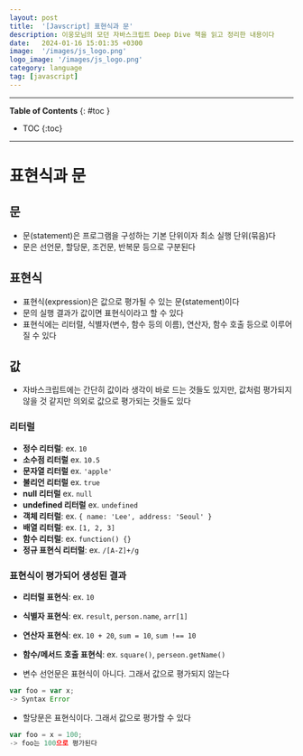 ```yaml
---
layout: post
title:  '[Javscript] 표현식과 문'
description: 이웅모님의 모던 자바스크립트 Deep Dive 책을 읽고 정리한 내용이다
date:   2024-01-16 15:01:35 +0300
image:  '/images/js_logo.png'
logo_image: '/images/js_logo.png'
category: language
tag: [javascript]
---
```


---
**Table of Contents**
{: #toc }
*  TOC
{:toc}

---

# 표현식과 문

## 문

- 문(statement)은 프로그램을 구성하는 기본 단위이자 최소 실행 단위(묶음)다
- 문은 선언문, 할당문, 조건문, 반복문 등으로 구분된다

## 표현식

- 표현식(expression)은 값으로 평가될 수 있는 문(statement)이다
- 문의 실행 결과가 값이면 표현식이라고 할 수 있다
- 표현식에는 리터럴, 식별자(변수, 함수 등의 이름), 연산자, 함수 호출 등으로 이루어질 수 있다

## 값

- 자바스크립트에는 간단히 값이라 생각이 바로 드는 것들도 있지만, 값처럼 평가되지 않을 것 같지만 의외로 값으로 평가되는 것들도 있다

### 리터럴

- **정수 리터럴**: ex. `10`
- **소수점 리터럴** ex. `10.5`
- **문자열 리터럴** ex. `'apple'`
- **불리언 리터럴** ex. `true`
- **null 리터럴** ex. `null`
- **undefined 리터럴** ex. `undefined`
- **객체 리터럴**: ex. `{ name: 'Lee', address: 'Seoul' }`
- **배열 리터럴**: ex. `[1, 2, 3]`
- **함수 리터럴**: ex. `function() {}`
- **정규 표현식 리터럴**: ex. `/[A-Z]+/g`

### 표현식이 평가되어 생성된 결과

- **리터럴 표현식**: ex. `10`
- **식별자 표현식**: ex. `result`, `person.name`, `arr[1]`
- **연산자 표현식**: ex. `10 + 20`, `sum = 10`, `sum !== 10`
- **함수/메서드 호출 표현식**: ex. `square()`, `perseon.getName()`

- 변수 선언문은 표현식이 아니다. 그래서 값으로 평가되지 않는다
```js
var foo = var x;
-> Syntax Error
```

- 할당문은 표현식이다. 그래서 값으로 평가할 수 있다

```js
var foo = x = 100;
-> foo는 100으로 평가된다
```
